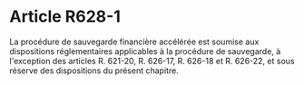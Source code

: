 # Article R628-1

La procédure de sauvegarde financière accélérée est soumise aux dispositions réglementaires applicables à la procédure de sauvegarde, à l'exception des articles R. 621-20, R. 626-17, R. 626-18 et R. 626-22, et sous réserve des dispositions du présent chapitre.
